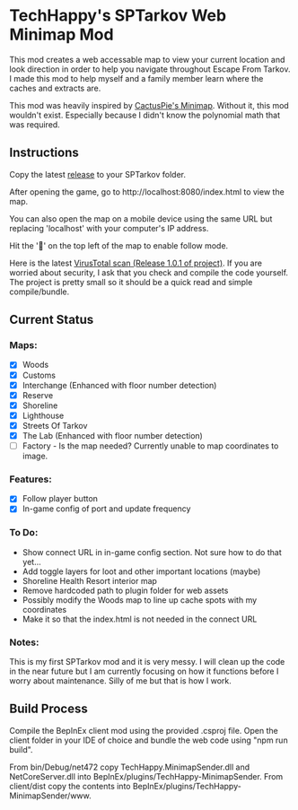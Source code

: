 ﻿# TechHappy's SPTarkov Web Minimap Mod

This mod creates a web accessable map to view your current location and look direction in order to help you navigate throughout Escape From Tarkov. I made this mod to help myself and a family member learn where the caches and extracts are.

This mod was heavily inspired by [CactusPie's Minimap](https://github.com/CactusPie/SPT-Minimap). Without it, this mod wouldn't exist. Especially because I didn't know the polynomial math that was required.

## Instructions
Copy the latest [release](https://github.com/NNThomasL/SPTarkovWebMinimap/releases) to your SPTarkov folder.

After opening the game, go to http://localhost:8080/index.html to view the map.

You can also open the map on a mobile device using the same URL but replacing 'localhost' with your computer's IP address.

Hit the '🧭' on the top left of the map to enable follow mode.

Here is the latest [VirusTotal scan (Release 1.0.1 of project)](https://www.virustotal.com/gui/file/5f1da8b87fcc494ea4e99149e7244e44f2df61fab9c2bc85f1180d44bebae023?nocache=1). If you are worried about security, I ask that you check and compile the code yourself. The project is pretty small so it should be a quick read and simple compile/bundle.



## Current Status

### Maps:
- [x] Woods
- [x] Customs
- [x] Interchange (Enhanced with floor number detection)
- [x] Reserve
- [x] Shoreline
- [x] Lighthouse
- [x] Streets Of Tarkov
- [x] The Lab (Enhanced with floor number detection)
- [ ] Factory - Is the map needed? Currently unable to map coordinates to image.

### Features:
- [x] Follow player button
- [x] In-game config of port and update frequency

### To Do:
- Show connect URL in in-game config section. Not sure how to do that yet...
- Add toggle layers for loot and other important locations (maybe)
- Shoreline Health Resort interior map
- Remove hardcoded path to plugin folder for web assets
- Possibly modify the Woods map to line up cache spots with my coordinates
- Make it so that the index.html is not needed in the connect URL

### Notes:
This is my first SPTarkov mod and it is very messy. I will clean up the code in the near future but I am currently focusing on how it functions before I worry about maintenance. Silly of me but that is how I work.

## Build Process

Compile the BepInEx client mod using the provided .csproj file. Open the client folder in your IDE of choice and bundle the web code using "npm run build".

From bin/Debug/net472 copy TechHappy.MinimapSender.dll and NetCoreServer.dll into BepInEx/plugins/TechHappy-MinimapSender.
From client/dist copy the contents into BepInEx/plugins/TechHappy-MinimapSender/www.
